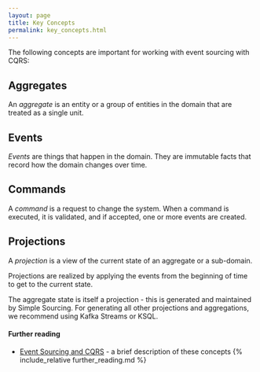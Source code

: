 ```yaml
---
layout: page
title: Key Concepts
permalink: key_concepts.html
---
```


The following concepts are important for working with event sourcing with CQRS:

## Aggregates

An *aggregate* is an entity or a group of entities in the domain that are
treated as a single unit.

## Events

*Events* are things that happen in the domain. They are immutable facts 
that record how the domain changes over time.

## Commands

A *command* is a request to change the system. When a command is executed, it is validated,
and if accepted, one or more events are created.

## Projections

A *projection* is a view of the current state of an aggregate or a sub-domain. 

Projections are realized by applying the events from the beginning of time to get to the current state.

The aggregate state is itself a projection - this is generated and maintained by Simple Sourcing. For generating
all other projections and aggregations, we recommend using Kafka Streams or KSQL. 

#### Further reading
   * [Event Sourcing and CQRS](event_sourcing.md) - a brief description of these concepts
{% include_relative further_reading.md %}
 
